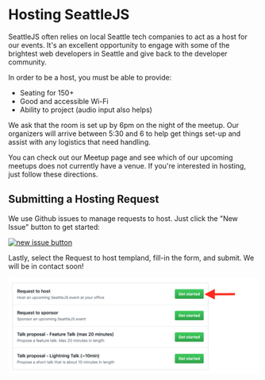 # Hosting SeattleJS

SeattleJS often relies on local Seattle tech companies to act as a host for our events. It's an excellent opportunity to engage with some of the brightest web developers in Seattle and give back to the developer community.

In order to be a host, you must be able to provide:

* Seating for 150+
* Good and accessible Wi-Fi
* Ability to project (audio input also helps)

We ask that the room is set up by 6pm on the night of the meetup. Our organizers will arrive between 5:30 and 6 to help get things set-up and assist with any logistics that need handling.

You can check out our Meetup page and see which of our upcoming meetups does not currently have a venue. If you're interested in hosting, just follow these directions.

## Submitting a Hosting Request

We use Github issues to manage requests to host. Just click the "New Issue" button to get started:

[![new issue button](https://raw.github.com/seattlejs/seattlejs/master/images/new_issue.png)](https://github.com/seattlejs/seattlejs/issues/new/choose)

Lastly, select the Request to host templand, fill-in the form, and submit. We will be in contact soon!

![submit](images/host-template.png)
